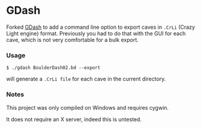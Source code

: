 # GDash #

Forked [GDash](https://bitbucket.org/czirkoszoltan/gdash/src/master/README.md) to add a command line option to export caves in `.CrLi` (Crazy Light engine) format. Previously you had to do that with the GUI for each cave, which is not very comfortable for a bulk export.

### Usage

    $ ./gdash BoulderDash02.bd --export

will generate a `.CrLi file` for each cave in the current directory.

### Notes

This project was only compiled on Windows and requires cygwin.


It does not require an X server, indeed this is untested.
